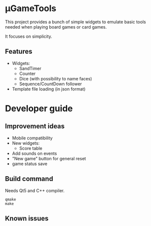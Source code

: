 # µGameTools

This project provides a bunch of simple widgets to emulate basic tools needed when playing board games or card games.

It focuses on simplicity.

## Features

- Widgets:
  - SandTimer
  - Counter
  - Dice (with possibility to name faces)
  - Sequence/CountDown follower
- Template file loading (in json format)


# Developer guide

## Improvement ideas

- Mobile compatibility
- New widgets:
   - Score table
- Add sounds on events
- "New game" button for general reset
- game status save

## Build command

Needs Qt5 and C++ compiler.

```
qmake
make
```

## Known issues





